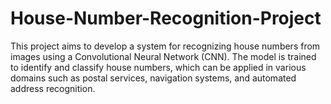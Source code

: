 # House-Number-Recognition-Project
This project aims to develop a system for recognizing house numbers from images using a Convolutional Neural Network (CNN). The model is trained to identify and classify house numbers, which can be applied in various domains such as postal services, navigation systems, and automated address recognition.
